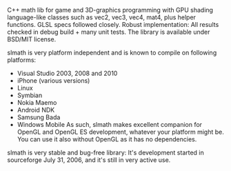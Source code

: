 C++ math lib for game and 3D-graphics programming with GPU shading language-like classes such as vec2, vec3, vec4, mat4, plus helper functions. GLSL specs followed closely. Robust implementation: All results checked in debug build + many unit tests. The library is available under BSD/MIT license.

slmath is very platform independent and is known to compile on following platforms:
+ Visual Studio 2003, 2008 and 2010
+ iPhone (various versions)
+ Linux
+ Symbian
+ Nokia Maemo
+ Android NDK
+ Samsung Bada
+ Windows Mobile
As such, slmath makes excellent companion for OpenGL and OpenGL ES development, whatever your platform might be. You can use it also without OpenGL as it has no dependencies.

slmath is very stable and bug-free library: It's development started in sourceforge July 31, 2006, and it's still in very active use.